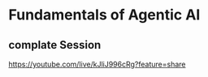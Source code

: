 # Fundamentals of Agentic AI 
## complate Session 
https://youtube.com/live/kJliJ996cRg?feature=share